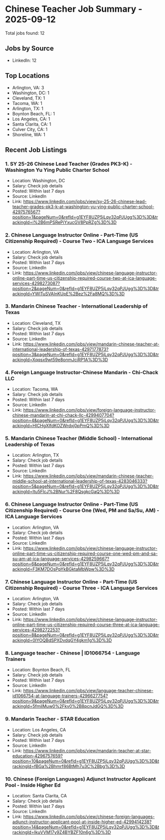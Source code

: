 # Chinese Teacher Job Summary - 2025-09-12

Total jobs found: 12

## Jobs by Source

- LinkedIn: 12

## Top Locations

- Arlington, VA: 3
- Washington, DC: 1
- Cleveland, TX: 1
- Tacoma, WA: 1
- Arlington, TX: 1
- Boynton Beach, FL: 1
- Los Angeles, CA: 1
- Santa Clarita, CA: 1
- Culver City, CA: 1
- Shoreline, WA: 1

## Recent Job Listings

### 1. SY 25-26 Chinese Lead Teacher (Grades PK3-K) - Washington Yu Ying Public Charter School
- Location: Washington, DC
- Salary: Check job details
- Posted: Within last 7 days
- Source: LinkedIn
- Link: https://www.linkedin.com/jobs/view/sy-25-26-chinese-lead-teacher-grades-pk3-k-at-washington-yu-ying-public-charter-school-4297576567?position=1&pageNum=0&refId=g1EYF8UZP5jLqy32qPJUgg%3D%3D&trackingId=i%2B6mPSRePiYxucGV8PpRZg%3D%3D

### 2. Chinese Language Instructor Online - Part-Time (US Citizenship Required) - Course Two - ICA Language Services
- Location: Arlington, VA
- Salary: Check job details
- Posted: Within last 7 days
- Source: LinkedIn
- Link: https://www.linkedin.com/jobs/view/chinese-language-instructor-online-part-time-us-citizenship-required-course-two-at-ica-language-services-4298273087?position=2&pageNum=0&refId=g1EYF8UZP5jLqy32qPJUgg%3D%3D&trackingId=YWlTuSVAInKUpE%2Bez%2Fa8MQ%3D%3D

### 3. Mandarin Chinese Teacher - International Leadership of Texas
- Location: Cleveland, TX
- Salary: Check job details
- Posted: Within last 7 days
- Source: LinkedIn
- Link: https://www.linkedin.com/jobs/view/mandarin-chinese-teacher-at-international-leadership-of-texas-4297177873?position=3&pageNum=0&refId=g1EYF8UZP5jLqy32qPJUgg%3D%3D&trackingId=Xqqsx9wt59e8onmJciRP1A%3D%3D

### 4. Foreign Language Instructor-Chinese Mandarin - Chi-Chack LLC
- Location: Tacoma, WA
- Salary: Check job details
- Posted: Within last 7 days
- Source: LinkedIn
- Link: https://www.linkedin.com/jobs/view/foreign-language-instructor-chinese-mandarin-at-chi-chack-llc-4299407704?position=4&pageNum=0&refId=g1EYF8UZP5jLqy32qPJUgg%3D%3D&trackingId=HICHgXlfdKOZWrdxj0pPmQ%3D%3D

### 5. Mandarin Chinese Teacher (Middle School) - International Leadership of Texas
- Location: Arlington, TX
- Salary: Check job details
- Posted: Within last 7 days
- Source: LinkedIn
- Link: https://www.linkedin.com/jobs/view/mandarin-chinese-teacher-middle-school-at-international-leadership-of-texas-4283046333?position=5&pageNum=0&refId=g1EYF8UZP5jLqy32qPJUgg%3D%3D&trackingId=Itu5FlcJ%2BNur%2F8QsgkcGaQ%3D%3D

### 6. Chinese Language Instructor Online - Part-Time (US Citizenship Required) - Course One (Wed, PM and Sa/Su, AM) - ICA Language Services
- Location: Arlington, VA
- Salary: Check job details
- Posted: Within last 7 days
- Source: LinkedIn
- Link: https://www.linkedin.com/jobs/view/chinese-language-instructor-online-part-time-us-citizenship-required-course-one-wed-pm-and-sa-su-am-at-ica-language-services-4298259667?position=6&pageNum=0&refId=g1EYF8UZP5jLqy32qPJUgg%3D%3D&trackingId=F3KM7DOsPpYkBGktaMbWpw%3D%3D

### 7. Chinese Language Instructor Online - Part-Time (US Citizenship Required) - Course Three - ICA Language Services
- Location: Arlington, VA
- Salary: Check job details
- Posted: Within last 7 days
- Source: LinkedIn
- Link: https://www.linkedin.com/jobs/view/chinese-language-instructor-online-part-time-us-citizenship-required-course-three-at-ica-language-services-4298272253?position=8&pageNum=0&refId=g1EYF8UZP5jLqy32qPJUgg%3D%3D&trackingId=0IYOQBdSPXDvdqGY4gkm1g%3D%3D

### 8. Language teacher - Chinese | ID1066754 - Language Trainers
- Location: Boynton Beach, FL
- Salary: Check job details
- Posted: Within last 7 days
- Source: LinkedIn
- Link: https://www.linkedin.com/jobs/view/language-teacher-chinese-id1066754-at-language-trainers-4296627754?position=9&pageNum=0&refId=g1EYF8UZP5jLqy32qPJUgg%3D%3D&trackingId=5fmilMuw0%2Fkv0%2B8pcnJdGQ%3D%3D

### 9. Mandarin Teacher - STAR Education
- Location: Los Angeles, CA
- Salary: Check job details
- Posted: Within last 7 days
- Source: LinkedIn
- Link: https://www.linkedin.com/jobs/view/mandarin-teacher-at-star-education-4296757659?position=10&pageNum=0&refId=g1EYF8UZP5jLqy32qPJUgg%3D%3D&trackingId=fBGa%2Bhmrf86BtMh7u3C%2Bbg%3D%3D

### 10. Chinese (Foreign Languages) Adjunct Instructor Applicant Pool - Inside Higher Ed
- Location: Santa Clarita, CA
- Salary: Check job details
- Posted: Within last 7 days
- Source: LinkedIn
- Link: https://www.linkedin.com/jobs/view/chinese-foreign-languages-adjunct-instructor-applicant-pool-at-inside-higher-ed-4299414238?position=14&pageNum=0&refId=g1EYF8UZP5jLqy32qPJUgg%3D%3D&trackingId=IkuVVM17y9Z4BYBZF10n6g%3D%3D

